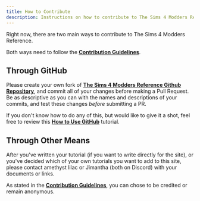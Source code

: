 ```yaml
---
title: How to Contribute
description: Instructions on how to contribute to The Sims 4 Modders Reference
---
```

Right now, there are two main ways to contribute to The Sims 4 Modders Reference.

Both ways need to follow the **[Contribution Guidelines](../contribution-guidelines)**.

## Through GitHub

Please create your own fork of **[The Sims 4 Modders Reference Github Repository](https://github.com/Llama-Logic/TS4-Modders-Reference)**, and commit all of your changes before making a Pull Request. Be as descriptive as you can with the names and descriptions of your commits, and test these changes *before* submitting a PR.

If you don't know how to do any of this, but would like to give it a shot, feel free to review this **[How to Use GitHub](../github-and-writing-tutorial)** tutorial.

<!--Jimantha on August 22th, 2025: I'm confused as to why simply doing "github-and-writing-tutorial" made astro try to look inside the "about/how-to-contribute" folder. Said folder doesn't exist, it seems to think this file is a folder. This is why we always have to go one folder above when making relative links.-->

## Through Other Means

After you've written your tutorial (if you want to write directly for the site), or you've decided which of your own tutorials you want to add to this site, please contact amethyst lilac or Jimantha (both on Discord) with your documents or links.

As stated in the **[Contribution Guidelines](../contribution-guidelines)**, you can chose to be credited or remain anonymous.